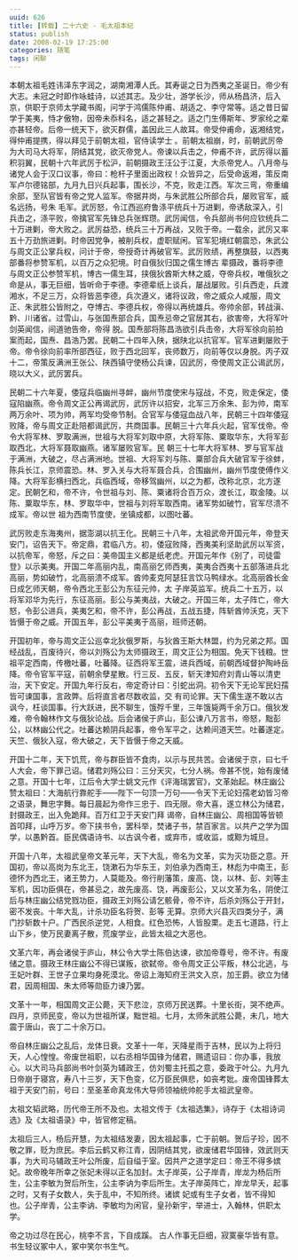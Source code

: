 ```yaml
---
uuid: 626
title: [转载] 二十六史 - 毛太祖本纪
status: publish
date: 2008-02-19 17:25:00
categories: 随笔
tags: 闲聊
---
```

本朝太祖毛姓讳泽东字润之，湖南湘潭人氏。其寿诞之日为西夷之圣诞日。帝少有大志。未冠之时即作咏蛙诗，以述其志。及少壮，游学长沙，师从杨昌济，后入京，供职于京师太学藏书阁，问学于鸿儒陈仲甫、胡适之、李守常等。适之昔日留学于美夷，恃才傲物，因帝未忝科名，适之甚轻之。适之门生傅斯年、罗家纶之辈亦甚轻帝。后帝一统天下，欲灭群儒，盖因此三人故耳。帝受仲甫命，返湘结党，得仲甫提携，得以拜见于前朝太祖，官侍读学士
。前朝太祖崩，时，前朝武厉帝为大司马大将军，阴结其党，欲灭帝党人。帝谏以兵击之，仲甫不许，武厉得以蓄积羽翼，民朝十六年武厉于松沪，前朝摄政王汪公于江夏，大杀帝党人。八月帝与诸党人会于汉口议事，帝曰：枪杆子里面出政权！众皆异之，后受命返湘，策反南军卢尔德铭部，九月九日兴兵起事，围长沙，不克，败走江西。军次三弯，帝重编余部，至队官皆有帝之党人监军。帝据井岗，与朱武胜公所部合兵，屡败官军，威名远扬，号朱
毛军。武厉怒，令江西巡府鲁涤平统兵十万进剿，帝诱敌深入，引兵击之，涤平败，帝擒官军先锋总兵张辉瓒。武厉闻信，令兵部尚书何应钦统兵二十万进剿，帝大败之。武厉益恐，统兵三十万再战，又败于帝。一载余，武厉又率五十万劲旅进剿。时帝因党争，被削兵权，虚职赋闲。官军犯境红朝震恐，朱武公与周文正公掌兵权，问计于帝，帝授奇计再破官军。武厉败绩，再整旗鼓，以西夷部番将参赞军机，以百万之众犯境。时自俄狄归国之儒生博古
辈摄政，番将李德与周文正公参赞军机，博古一儒生耳，挟俄狄酋斯大林之威，夺帝兵权，唯俄狄之命是从，事无巨细，皆听命于李德。李德辈纸上谈兵，屡战屡败。引兵西走，兵渡湘水，不足三万，众将皆恶李德，兵次遵义，诸将议政，帝之威众人咸服，周文正、朱武胜公皆附之，夺博古、李德兵权，帝得以再统雄兵。帝帅余部，转战滇、黔、川诸省。过雪山，与张国焘部合兵，国焘忌帝之官居其右，欲害帝，大将军叶剑英闻信，间道驰告帝，帝得
脱。国焘部将陈昌浩欲引兵击帝，大将军徐向前拍案而起，国焘、昌浩乃罢。民朝二十四年入陕，据陕北以抗官军。官军进剿屡败于帝。帝令徐向前率所部西征，败于西北回军，丧师数万，向前等仅以身脱。丙子双十二，帝策反满洲王张公、陕西镇守使杨公兵谏，囚武厉，帝使周文正公谒武厉，晓以大义，武厉罢兵。

民朝二十六年夏，倭寇兵临幽州寻衅，幽州节度使宋与寇战，不克，败走保定，倭寇陷幽燕。帝令周文正公再谒武厉，武厉许以招安，北军三万余朱、彭为帅，南军两万余叶、项为帅，两军均受帝节制。合官军与倭寇血战八年，民朝三十四年倭寇败降，帝与周文正赴陪都谒武厉，共商国事。民朝三十六年兵火起，官军伐帝。帝令大将军林、罗取满洲，世祖与大将军刘取中原，大将军陈、粟取华东，大将军彭取西北，大将军聂取幽燕。诸军屡败官军。民
朝三十七年大将军林、罗与官军战于满洲，大破之，尽占满洲地。世祖、大将军刘与陈、粟部合兵大破官军于徐蚌，陈兵长江，京师震恐。林、罗入关与大将军聂合兵，合围幽州，幽州节度使傅作义降。大将军彭横扫西北，兵临西域，帝移驾幽州，以之为都，改称北京，北方遂定。民朝乞和，帝不许，令世祖与刘、陈、粟诸将合百万众，渡长江，取金陵。以陈、粟取华东，林、罗取华中，世祖与刘将军取西南。诸军势如破竹，官军尽溃不成军。帝以世
祖为西南节度使，坐镇成都，以图吐蕃。

武厉败走东海夷州，据澎湖以抗王化。民朝三十八年，太祖武帝开国元年，帝登天安门，诏告天下。帝定鼎，君临八方。初，倭寇败降，西夷美利坚助武厉以军资，以抗帝军，帝怒，斥之曰：美帝国主义都是纸老虎。开国元年作《别了，司徒雷登》以示美夷。开国二年高丽内乱，南高丽乞师西夷，美夷合西夷十五部落进兵北高丽，势如破竹，北高丽溃不成军。酋帅麦克阿瑟狂言饮马鸭绿水。北高丽酋长金日成乞师天朝，帝令西北王彭公为东征元帅，太
子岸英监军。统兵二十五万，以将军邓华为先行，东征高丽。彭公与美夷战，大破之。开国三年，太子阵亡，帝大怒，令彭公进兵，美夷乞和，帝不许，彭公再战，五战五捷，阵斩酋帅沃克，天下皆慑于帝之威。开国五年，彭公平美夷于高丽，班师还朝。

开国初年，帝与周文正公巡幸北狄俄罗斯，与狄酋王斯大林盟，约为兄弟之邦。国经战乱，百废待兴，帝以刘殇公为太师摄政王，周文正公为相国。免天下钱粮。世祖平定西南，传檄吐蕃，吐蕃降。征西将军王震，进兵西域，前朝西域督护陶峙岳降。帝令官军平寇，前朝余孽星散。行三反、五反，斩天津知府刘青山等以清吏治，天下安定。开国九年行反右，帝定奇计曰：引蛇出洞。初令天下无论军民妇孺皆可谏国事，言政弊。后将直言者尽数收监，交
有司论罪。天下儒生遂不敢以古讽今，枉谈国事。行大跃进，民不聊生，饿殍千里，三年饿毙两千余万口。俄狄发难，帝令翰林作文与俄狄论战。后会诸侯于庐山，彭公谏八万言书，帝怒，黜彭公，以林幽公代之。吐蕃达赖阴兵起事，帝令军平之，达赖间道天竺。吐蕃遂定。天竺、俄狄入寇，帝大破之，天下皆慑于帝之天威。

开国十二年，天下饥荒，帝与群臣皆不食肉，以示与民共苦。会诸侯于京，曰七千人大会，帝下罪己诏。储君刘殇公曰：三分天灾，七分人祸。帝甚不悦，始有废储之意。开国十七年，江后令大学士姚文元作《评海瑞罢官》，文革始起。林庄幽公赞太祖曰：大海航行靠舵手——陛下一句顶一万句——令天下无论妇孺老幼皆习帝之语录，舞忠字舞。每日晨起为帝作三忠于、四无限。帝大喜，遂立林公为储君，封摄政王，出入免跪拜。百万红卫于天安门拜
谒帝，自林庄幽公、周相国等皆顿首叩拜，山呼万岁。帝下挟书令，罢科举，焚诸子书，禁百家言。以共产之学为国学，以愚黔首。臣民偶语诗书、以古讽今者，或弃市，或收监，或黥为城旦。

开国十八年，太祖武皇帝文革元年，天下大乱，帝名为文革，实为灭功臣之意。开国初，帝以高岗为东北王，饶漱石为华东王，刘伯承为西南王，林彪为中南王，彭德怀为西北王，诸王势力，人莫能及。帝行削藩策，废高、饶，以林、彭、刘等主军机，因功臣俱在，帝甚忌之，故先废高、饶，再废彭公，又以文革为名，阴使江后与林庄幽公结党戮功臣，摄政王刘殇公请乞骸骨，帝不许，后杀刘殇公于开封，密不发丧。十年大乱，计杀功臣名将贺、彭等
无算。京师大兴县灭四类分子，满门抄斩数十户。广西民杀逆党，人相食。红色恐怖，人皆股栗。走五七道路，行上山下乡，使万民妻离子散，荒废学业，此皆太祖之大恶也。

文革六年，再会诸侯于庐山，林公令大学士陈伯达谏，欲加帝尊号，帝不许。有废储之意。摄政王林庄幽公不得已谋叛，欲弑帝。帝令周文正公平叛，林公北逃，与王妃叶群、王世子立果均身死漠北。帝诏上海知府王洪文入京，加王爵。欲立为储君，因周相国、朱太师等勋臣力谏乃罢。

文革十一年，相国周文正公薨，天下悲泣，京师万民送葬。十里长街，哭不绝声。四月，京师民变，帝以为世祖所谋，黜世祖。七月，太师朱武胜公薨，未几，地大震于唐山，丧丁二十余万口。

帝自林庄幽公之乱后，龙体日衰。文革十一年，天降星雨于吉林，民以为上将归天，人心惶惶。帝废世祖职，以右丞相华国锋为储君，赐遗诏曰：你办事，我放心。以大司马兵部尚书叶剑英为辅政王，仿刘蜀主托孤之意，委政于叶公。九月九日帝崩于寝宫，寿八十三岁，天下色变，亿万臣民俱悲，如丧考妣。废帝国锋葬太祖于天安门前，号曰：至圣革命真龙伟大导师领袖统帅舵手太祖武皇帝。

太祖文韬武略，历代帝王所不及也。太祖文传于《太祖选集》，诗存于《太祖诗词选》及《太祖语录》中，皆官修定稿。

太祖后三人，杨后开慧，为太祖结发妻，因太祖起事，亡于前朝。贺后子珍，因不敬之罪，贬为庶民。李后云鹤又称江青，因阴结其党，欲废储君华国锋，效武则天事，为大司马辅政王叶公所废，后自缢于室。因共产之道学定曰：帝王不得多嫔妃。故帝晚年所幸之张妃未得以正名加封。太子岸英，公子岸青，岸龙为杨后所生，公主李敏为贺后所生，公主李讷为李后所生。太子岸英阵亡，岸龙早夭，起事之时，又有子女数人，失于乱中，不知所终。诸嫔
妃或有生子女者，皆不得知也。公子岸青，公主李讷、李敏均为闲官，皇孙新宇，举进士，入翰林，供职太学。

帝之功过尽在民心，桃李不言，下自成蹊。
古人作事无巨细，寂寞豪华皆有意。书生轻议冢中人，冢中笑尔书生气。

